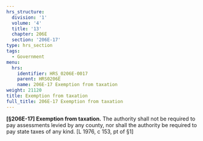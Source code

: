 ```yaml
---
hrs_structure:
  division: '1'
  volume: '4'
  title: '13'
  chapter: 206E
  section: '206E-17'
type: hrs_section
tags:
  - Government
menu:
  hrs:
    identifier: HRS_0206E-0017
    parent: HRS0206E
    name: 206E-17 Exemption from taxation
weight: 21120
title: Exemption from taxation
full_title: 206E-17 Exemption from taxation
---
```

**[§206E-17] Exemption from taxation.** The authority shall not be required to pay assessments levied by any county, nor shall the authority be required to pay state taxes of any kind. [L 1976, c 153, pt of §1]